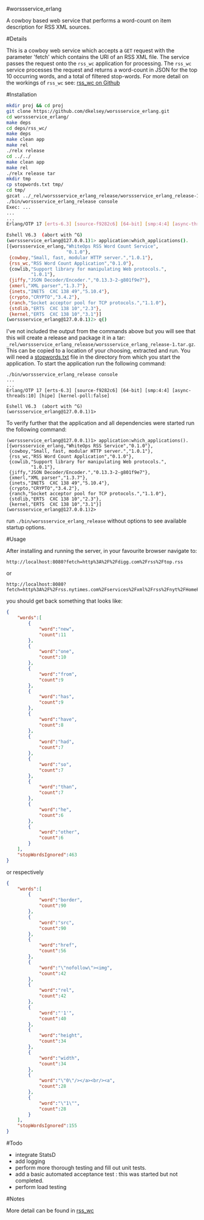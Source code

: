 #worssservice_erlang

A cowboy based web service that performs a word-count on item description for RSS XML sources.

#Details

This is a cowboy web service which accepts a `GET` request with the parameter 'fetch' which contains the URI of an RSS XML file.  The service passes the request onto the `rss_wc` application for processing.  The `rss_wc` service processes the request and returns a word-count in JSON for the top 10 occurring words, and a total of filtered stop-words.  For more detail on the workings of `rss_wc` see: [rss_wc on Github](https://github.com/dkelsey/rss_wc)

#Installation

```bash
mkdir proj && cd proj
git clone https://github.com/dkelsey/worssservice_erlang.git
cd worssservice_erlang/
make deps
cd deps/rss_wc/
make deps
make clean app
make rel
./relx release
cd ../../
make clean app
make rel
./relx release tar
mkdir tmp
cp stopwords.txt tmp/
cd tmp/
gzcat ../_rel/worssservice_erlang_release/worssservice_erlang_release-1.tar.gz | tar xvf -
./bin/worssservice_erlang_release console
Exec: ...
...
...
Erlang/OTP 17 [erts-6.3] [source-f9282c6] [64-bit] [smp:4:4] [async-threads:10] [hipe] [kernel-poll:false]

Eshell V6.3  (abort with ^G)
(worssservice_erlang@127.0.0.1)1> application:which_applications().
[{worssservice_erlang,"WhiteOps RSS Word Count Service",
                      "0.1.0"},
 {cowboy,"Small, fast, modular HTTP server.","1.0.1"},
 {rss_wc,"RSS Word Count Application","0.1.0"},
 {cowlib,"Support library for manipulating Web protocols.",
         "1.0.1"},
 {jiffy,"JSON Decoder/Encoder.","0.13.3-2-g801f9e7"},
 {xmerl,"XML parser","1.3.7"},
 {inets,"INETS  CXC 138 49","5.10.4"},
 {crypto,"CRYPTO","3.4.2"},
 {ranch,"Socket acceptor pool for TCP protocols.","1.1.0"},
 {stdlib,"ERTS  CXC 138 10","2.3"},
 {kernel,"ERTS  CXC 138 10","3.1"}]
(worssservice_erlang@127.0.0.1)2> q()
```

I've not included the output from the commands above but you will see that this will create a release and package it in a tar: `_rel/worssservice_erlang_release/worssservice_erlang_release-1.tar.gz`.
This can be copied to a location of your choosing, extracted and run.
You will need a [stopwords.txt](https://github.com/dkelsey/worssservice_erlang/blob/master/stopwords.txt) file in the directory from which you start the application.
To start the application run the following command:
```
./bin/worssservice_erlang_release console
...
...
Erlang/OTP 17 [erts-6.3] [source-f9282c6] [64-bit] [smp:4:4] [async-threads:10] [hipe] [kernel-poll:false]

Eshell V6.3  (abort with ^G)
(worssservice_erlang@127.0.0.1)1> 
```
To verify further that the application and all dependencies were started run the following command:
```
(worssservice_erlang@127.0.0.1)1> application:which_applications().
[{worssservice_erlang,"WhiteOps RSS Service","0.1.0"},
 {cowboy,"Small, fast, modular HTTP server.","1.0.1"},
 {rss_wc,"RSS Word Count Application","0.1.0"},
 {cowlib,"Support library for manipulating Web protocols.",
         "1.0.1"},
 {jiffy,"JSON Decoder/Encoder.","0.13.3-2-g801f9e7"},
 {xmerl,"XML parser","1.3.7"},
 {inets,"INETS  CXC 138 49","5.10.4"},
 {crypto,"CRYPTO","3.4.2"},
 {ranch,"Socket acceptor pool for TCP protocols.","1.1.0"},
 {stdlib,"ERTS  CXC 138 10","2.3"},
 {kernel,"ERTS  CXC 138 10","3.1"}]
(worssservice_erlang@127.0.0.1)2> 
```

run `./bin/worssservice_erlang_release` without options to see available startup options.

#Usage

After installing and running the server, in your favourite browser navigate to:
```
http://localhost:8080?fetch=http%3A%2F%2Fdigg.com%2Frss%2Ftop.rss
```
or 
```
http://localhost:8080?fetch=http%3A%2F%2Frss.nytimes.com%2Fservices%2Fxml%2Frss%2Fnyt%2FHomePage.xml
```
you should get back something that looks like:
```json
{
	"words":[
		{
			"word":"new",
			"count":11
		},
		{
			"word":"one",
			"count":10
		},
		{
			"word":"from",
			"count":9
		},
		{
			"word":"has",
			"count":9
		},
		{
			"word":"have",
			"count":8
		},
		{
			"word":"had",
			"count":7
		},
		{
			"word":"so",
			"count":7
		},
		{
			"word":"than",
			"count":7
		},
		{
			"word":"he",
			"count":6
		},
		{
			"word":"other",
			"count":6
		}
	],
	"stopWordsIgnored":463
}
```
or respectively
```json
{
	"words":[
		{
			"word":"border",
			"count":90
		},
		{
			"word":"src",
			"count":90
		},
		{
			"word":"href",
			"count":56
		},
		{
			"word":"\"nofollow\"><img",
			"count":42
		},
		{
			"word":"rel",
			"count":42
		},
		{
			"word":"'1'",
			"count":40
		},
		{
			"word":"height",
			"count":34
		},
		{
			"word":"width",
			"count":34
		},
		{
			"word":"\"0\"/></a><br/><a",
			"count":28
		},
		{
			"word":"\"1\"",
			"count":28
		}
	],
	"stopWordsIgnored":155
}
```

#Todo

* integrate StatsD
* add logging
* perform more thorough testing and fill out unit tests.
* add a basic automated acceptance test : this was started but not completed.
* perform load testing 

#Notes

More detail can be found in [rss_wc](https://github.com/dkelsey/rss_wc)